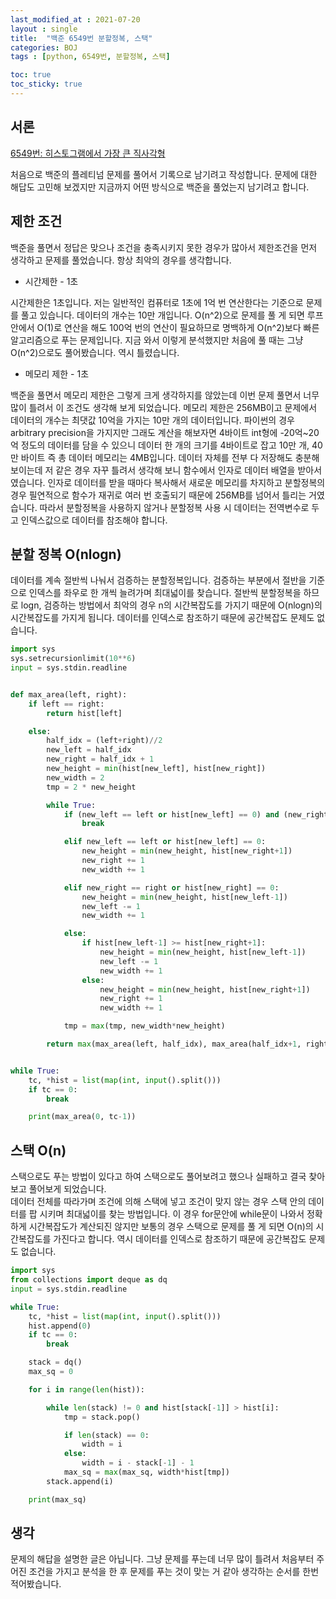 ```yaml
---
last_modified_at : 2021-07-20
layout : single
title:  "백준 6549번 분할정복, 스택"
categories: BOJ
tags : [python, 6549번, 분할정복, 스택]

toc: true
toc_sticky: true
---
```

## 서론
<a href='https://www.acmicpc.net/problem/6549'>6549번: 히스토그램에서 가장 큰 직사각형</a>

처음으로 백준의 플레티넘 문제를 풀어서 기록으로 남기려고 작성합니다. 문제에 대한 해답도 고민해 보겠지만 지금까지 어떤 방식으로 백준을 풀었는지 남기려고 합니다.

## 제한 조건
백준을 풀면서 정답은 맞으나 조건을 충족시키지 못한 경우가 많아서 제한조건을 먼저 생각하고 문제를 풀었습니다. 항상 최악의 경우를 생각합니다.
<ul>
  <li>시간제한 - 1초</li>
</ul>
시간제한은 1초입니다. 저는 일반적인 컴퓨터로 1초에 1억 번 연산한다는 기준으로 문제를 풀고 있습니다. 데이터의 개수는 10만 개입니다. O(n^2)으로 문제를 풀 게 되면 루프 안에서 O(1)로 연산을 해도 100억 번의 연산이 필요하므로 명백하게 O(n^2)보다 빠른 알고리즘으로 푸는 문제입니다. 지금 와서 이렇게 분석했지만 처음에 풀 때는 그냥 O(n^2)으로도 풀어봤습니다. 역시 틀렸습니다.
<ul>
  <li>메모리 제한 - 1초</li>
</ul>
백준을 풀면서 메모리 제한은 그렇게 크게 생각하지를 않았는데 이번 문제 풀면서 너무 많이 틀려서 이 조건도 생각해 보게 되었습니다. 메모리 제한은 256MB이고 문제에서 데이터의 개수는 최댓값 10억을 가지는 10만 개의 데이터입니다. 파이썬의 경우 arbitrary precision을 가지지만 그래도 계산을 해보자면 4바이트 int형에 -20억~20억 정도의 데이터를 담을 수 있으니 데이터 한 개의 크기를 4바이트로 잡고 10만 개, 40만 바이트 즉 총 데이터 메모리는 4MB입니다.  
데이터 자체를 전부 다 저장해도 충분해 보이는데 저 같은 경우 자꾸 틀려서 생각해 보니 함수에서 인자로 데이터 배열을 받아서였습니다. 인자로 데이터를 받을 때마다 복사해서 새로운 메모리를 차지하고 분할정복의 경우 필연적으로 함수가 재귀로 여러 번 호출되기 때문에 256MB를 넘어서 틀리는 거였습니다. 따라서 분할정복을 사용하지 않거나 분할정복 사용 시 데이터는 전역변수로 두고 인덱스값으로 데이터를 참조해야 합니다.

## 분할 정복 O(nlogn)
데이터를 계속 절반씩 나눠서 검증하는 분할정복입니다. 검증하는 부분에서 절반을 기준으로 인덱스를 좌우로 한 개씩 늘려가며 최대넓이를 찾습니다. 절반씩 분할정복을 하므로 logn, 검증하는 방법에서 최악의 경우 n의 시간복잡도를 가지기 때문에 O(nlogn)의 시간복잡도를 가지게 됩니다. 데이터를 인덱스로 참조하기 때문에 공간복잡도 문제도 없습니다.
```python
import sys
sys.setrecursionlimit(10**6)
input = sys.stdin.readline


def max_area(left, right):
    if left == right:
        return hist[left]

    else:
        half_idx = (left+right)//2
        new_left = half_idx
        new_right = half_idx + 1
        new_height = min(hist[new_left], hist[new_right])
        new_width = 2
        tmp = 2 * new_height

        while True:
            if (new_left == left or hist[new_left] == 0) and (new_right == right or hist[new_right] == 0):
                break

            elif new_left == left or hist[new_left] == 0:
                new_height = min(new_height, hist[new_right+1])
                new_right += 1
                new_width += 1

            elif new_right == right or hist[new_right] == 0:
                new_height = min(new_height, hist[new_left-1])
                new_left -= 1
                new_width += 1

            else:
                if hist[new_left-1] >= hist[new_right+1]:
                    new_height = min(new_height, hist[new_left-1])
                    new_left -= 1
                    new_width += 1
                else:
                    new_height = min(new_height, hist[new_right+1])
                    new_right += 1
                    new_width += 1

            tmp = max(tmp, new_width*new_height)

        return max(max_area(left, half_idx), max_area(half_idx+1, right), tmp)


while True:
    tc, *hist = list(map(int, input().split()))
    if tc == 0:
        break

    print(max_area(0, tc-1))
```

## 스택 O(n)
스택으로도 푸는 방법이 있다고 하여 스택으로도 풀어보려고 했으나 실패하고 결국 찾아보고 풀어보게 되었습니다.  
데이터 전체를 따라가며 조건에 의해 스택에 넣고 조건이 맞지 않는 경우 스택 안의 데이터를 팝 시키며 최대넓이를 찾는 방법입니다. 이 경우 for문안에 while문이 나와서 정확하게 시간복잡도가 계산되진 않지만 보통의 경우 스택으로 문제를 풀 게 되면 O(n)의 시간복잡도를 가진다고 합니다. 역시 데이터를 인덱스로 참조하기 때문에 공간복잡도 문제도 없습니다.
```python
import sys
from collections import deque as dq
input = sys.stdin.readline

while True:
    tc, *hist = list(map(int, input().split()))
    hist.append(0)
    if tc == 0:
        break

    stack = dq()
    max_sq = 0

    for i in range(len(hist)):

        while len(stack) != 0 and hist[stack[-1]] > hist[i]:
            tmp = stack.pop()

            if len(stack) == 0:
                width = i
            else:
                width = i - stack[-1] - 1
            max_sq = max(max_sq, width*hist[tmp])
        stack.append(i)

    print(max_sq)
```

## 생각
문제의 해답을 설명한 글은 아닙니다. 그냥 문제를 푸는데 너무 많이 틀려서 처음부터 주어진 조건을 가지고 분석을 한 후 문제를 푸는 것이 맞는 거 같아 생각하는 순서를 한번 적어봤습니다.
